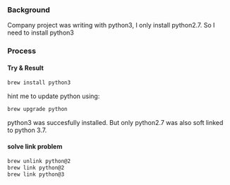 ### Background

Company project was writing with python3, I only install python2.7. So I need to install python3

### Process

#### Try & Result
```sh
brew install python3
```
hint me to update python using:
```sh
brew upgrade python
```

python3 was succesfully installed. But only python2.7 was also soft linked to python 3.7.

#### solve link problem

```sh
brew unlink python@2
brew link python@2
brew link python@3
```
